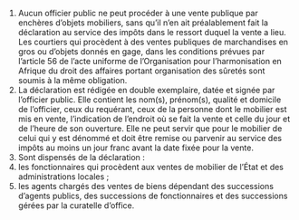 1) Aucun officier public ne peut procéder à une vente publique par enchères d’objets mobiliers, sans qu’il n’en ait préalablement fait la déclaration au service des impôts dans le ressort duquel la vente a lieu.
Les courtiers qui procèdent à des ventes publiques de marchandises en gros ou d’objets donnés en gage, dans les conditions prévues par l’article 56 de l’acte uniforme de l’Organisation pour l’harmonisation en Afrique du droit des affaires portant organisation des sûretés sont soumis à la même obligation.
2) La déclaration est rédigée en double exemplaire, datée et signée par l’officier
public.  Elle  contient  les  nom(s),  prénom(s),  qualité  et  domicile  de  l’officier,  ceux  du requérant, ceux de la personne dont le mobilier est mis en vente, l’indication de l’endroit où se fait la vente et celle du jour et de l’heure de son ouverture. Elle ne peut servir que pour le mobilier de celui qui y est dénommé et doit être remise ou parvenir au service des impôts au moins un jour franc avant la date fixée pour la vente.
3) Sont dispensés de la déclaration :
1) les fonctionnaires qui procèdent aux ventes de mobilier de l’État et des
administrations locales ;
2) les agents chargés des ventes de biens dépendant des successions d’agents
publics,  des  successions  de  fonctionnaires  et  des  successions  gérées  par  la  curatelle d’office.
